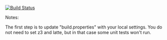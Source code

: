 [![Build Status](https://travis-ci.org/clariceDB/green.svg?branch=master)](https://travis-ci.org/clariceDB/green.svg?branch=master)

Notes:

The first step is to update "build.properties" with your local
settings.  You do not need to set z3 and latte, but in that case
some unit tests won't run.
   
